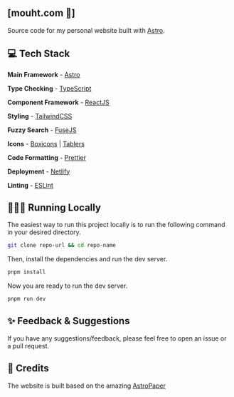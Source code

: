 ## [mouht.com 📄]

Source code for my personal website built with [Astro](https://astro.build/).

## 💻 Tech Stack

**Main Framework** - [Astro](https://astro.build/)

**Type Checking** - [TypeScript](https://www.typescriptlang.org/)

**Component Framework** - [ReactJS](https://reactjs.org/)

**Styling** - [TailwindCSS](https://tailwindcss.com/)

**Fuzzy Search** - [FuseJS](https://fusejs.io/)

**Icons** - [Boxicons](https://boxicons.com/) | [Tablers](https://tabler-icons.io/)

**Code Formatting** - [Prettier](https://prettier.io/)

**Deployment** - [Netlify](https://netlify.com/)

**Linting** - [ESLint](https://eslint.org)

## 👨🏻‍💻 Running Locally

The easiest way to run this project locally is to run the following command in your desired directory.

```bash
git clone repo-url && cd repo-name
```

Then, install the dependencies and run the dev server.

```bash
pnpm install
```

Now you are ready to run the dev server.

```bash
pnpm run dev
```

## ✨ Feedback & Suggestions

If you have any suggestions/feedback, please feel free to open an issue or a pull request.

## 📜 Credits

The website is built based on the amazing [AstroPaper](https://astro-paper.pages.dev/)
